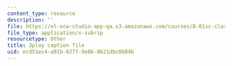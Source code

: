 ```yaml
---
content_type: resource
description: ''
file: https://ol-ocw-studio-app-qa.s3.amazonaws.com/courses/8-01sc-classical-mechanics-fall-2016/ecd51ec4a01b827f9e860621dbc0b84b_1BU28txGAFI.srt
file_type: application/x-subrip
resourcetype: Other
title: 3play caption file
uid: ecd51ec4-a01b-827f-9e86-0621dbc0b84b
---
```

